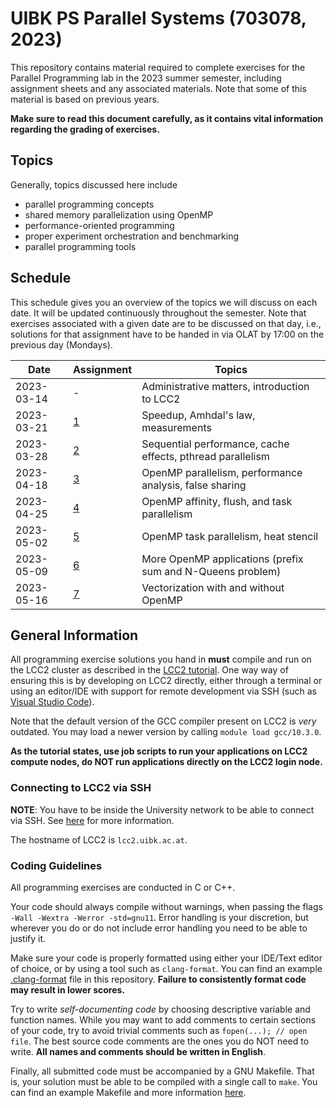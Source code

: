 # UIBK PS Parallel Systems (703078, 2023)

This repository contains material required to complete exercises for the
Parallel Programming lab in the 2023 summer semester, including assignment
sheets and any associated materials. Note that some of this material is based
on previous years.

**Make sure to read this document carefully, as it contains vital information
regarding the grading of exercises.**

## Topics

Generally, topics discussed here include

- parallel programming concepts
- shared memory parallelization using OpenMP
- performance-oriented programming
- proper experiment orchestration and benchmarking
- parallel programming tools

## Schedule

This schedule gives you an overview of the topics we will discuss on each date.
It will be updated continuously throughout the semester. Note that exercises
associated with a given date are to be discussed on that day, i.e., solutions
for that assignment have to be handed in via OLAT by 17:00 on the previous day
(Mondays).

| Date       | Assignment | Topics                                                      |
| ---------- | ---------- | ----------------------------------------------------------- |
| 2023-03-14 | -          | Administrative matters, introduction to LCC2                |
| 2023-03-21 | [1](01)    | Speedup, Amhdal's law, measurements                         |
| 2023-03-28 | [2](02)    | Sequential performance, cache effects, pthread parallelism  |
| 2023-04-18 | [3](03)    | OpenMP parallelism, performance analysis, false sharing     |
| 2023-04-25 | [4](04)    | OpenMP affinity, flush, and task parallelism                |
| 2023-05-02 | [5](05)    | OpenMP task parallelism, heat stencil                       |
| 2023-05-09 | [6](06)    | More OpenMP applications (prefix sum and N-Queens problem)  |
| 2023-05-16 | [7](07)    | Vectorization with and without OpenMP                       |

## General Information

All programming exercise solutions you hand in **must** compile and run on the
LCC2 cluster as described in the [LCC2 tutorial](lcc2_tutorial.md). One way
way of ensuring this is by developing on LCC2 directly, either through a
terminal or using an editor/IDE with support for remote development via SSH
(such as [Visual Studio Code](https://code.visualstudio.com/docs/remote/ssh)).

Note that the default version of the GCC compiler present on LCC2 is _very_
outdated. You may load a newer version by calling `module load gcc/10.3.0`.

**As the tutorial states, use job scripts to run your applications on LCC2
compute nodes, do NOT run applications directly on the LCC2 login node.**

### Connecting to LCC2 via SSH

**NOTE**: You have to be inside the University network to be able to connect via
SSH. See [here](https://www.uibk.ac.at/zid/netz-komm/vpn/) for more information.

The hostname of LCC2 is `lcc2.uibk.ac.at`.

### Coding Guidelines

All programming exercises are conducted in C or C++.

Your code should always compile without warnings, when passing the flags `-Wall
-Wextra -Werror -std=gnu11`. Error handling is your discretion, but wherever you
do or do not include error handling you need to be able to justify it.

Make sure your code is properly formatted using either your IDE/Text editor of
choice, or by using a tool such as `clang-format`. You can find an example
[.clang-format](.clang-format) file in this repository. **Failure to
consistently format code may result in lower scores.**

Try to write _self-documenting code_ by choosing descriptive variable and
function names. While you may want to add comments to certain sections of your
code, try to avoid trivial comments such as `fopen(...); // open file`. The best
source code comments are the ones you do NOT need to write. **All names and
comments should be written in English**.

Finally, all submitted code must be accompanied by a GNU Makefile. That is, your
solution must be able to be compiled with a single call to `make`. You can find
an example Makefile and more information [here](example_makefile).
